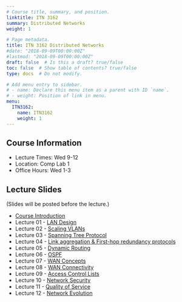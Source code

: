 ```yaml
---
# Course title, summary, and position.
linktitle: ITN 3162
summary: Distributed Networks
weight: 1

# Page metadata.
title: ITN 3162 Distributed Networks
#date: "2018-09-09T00:00:00Z"
#lastmod: "2018-09-09T00:00:00Z"
draft: false  # Is this a draft? true/false
toc: false  # Show table of contents? true/false
type: docs  # Do not modify.

# Add menu entry to sidebar.
# - name: Declare this menu item as a parent with ID `name`.
# - weight: Position of link in menu.
menu:
  ITN3162:
    name: ITN3162
    weight: 1
---
```


## Course Information

- Lecture Times: Wed 9-12
- Location: Comp Lab 1
- Office Hours: Wed 1-3

<!--
## Continuous Feedback
You can provide continuous feedback on lectures, subject matters and performance of the lecturer anonymously through this [Online Feedback Form](https://goo.gl/forms/0QkX4MapDyZp69ts2).
-->
 
## Lecture Slides
(Slides will be posted before the lecture.)

- [Course Introduction](https://academic.nimal.info/files/ITN3162_00_Introduction.pdf)
- Lecture 01 - [LAN Design](https://academic.nimal.info/files/ITN3162_01_LAN_Design.pdf)
- Lecture 02 - [Scaling VLANs](https://academic.nimal.info/files/ITN3162_02_Scaling_VLANs.pdf)
- Lecture 03 - [Spanning Tree Protocol](https://academic.nimal.info/files/ITN3162_03_STP.pdf)
- Lecture 04 - [Link aggregation & First-hop redundancy protocols](https://academic.nimal.info/files/ITN3162_04_Link_Aggregation_FHRP.pdf)
- Lecture 05 - [Dynamic Routing](https://academic.nimal.info/files/ITN3162_05_Dynamic_Routing.pdf)
- Lecture 06 - [OSPF](https://academic.nimal.info/files/ITN3162_06_OSPF.pdf)
- Lecture 07 - [WAN Concepts](https://academic.nimal.info/files/ITN3162_07_WAN_Concepts.pdf)
- Lecture 08 - [WAN Connectivity](https://academic.nimal.info/files/ITN3162_08_WAN_Connectivity.pdf)
- Lecture 09 - [Access Control Lists](https://academic.nimal.info/files/ITN3162_09_ACL.pdf)
- Lecture 10 - [Network Security](https://academic.nimal.info/files/ITN3162_10_Network_Security.pdf)
- Lecture 11 - [Quality of Service](https://academic.nimal.info/files/ITN3162_11_QoS.pdf)
- Lecture 12 - [Network Evolution](https://academic.nimal.info/files/ITN3162_12_Network_Evolution.pdf)